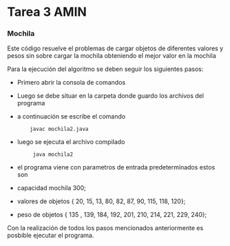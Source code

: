 # Tarea 3 AMIN

### Mochila
Este código resuelve el problemas de cargar objetos de diferentes valores y pesos sin sobre cargar la mochila obteniendo el mejor valor en la mochila 


Para la ejecución del algoritmo se deben seguir los siguientes pasos:

- Primero abrir la consola de comandos

- Luego se debe situar en la carpeta donde guardo los archivos del programa 
- a continuación se escribe el comando
 
          javac mochila2.java

- luego se ejecuta el archivo compilado

 
           java mochila2

               
- el programa viene con parametros de entrada predeterminados estos son 
- capacidad mochila 300;
- valores de objetos { 20, 15, 13, 80, 82, 87, 90, 115, 118, 120};
- peso de objetos  { 135 , 139, 184, 192, 201, 210, 214, 221, 229, 240};

Con la realización de todos los pasos mencionados anteriormente es posbible ejecutar el programa.
